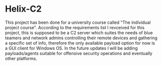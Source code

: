 # Helix-C2
This project has been done for a university course called "The individual project course". According to the requirements list I revceived for this project, this is supposed to be a C2 server which suites the needs of blue teamers and network admins controlling their remote devices and gathering a specific set of info, therefore the only available payload option for now is a GUI client for Windows OS. In the future updates I will be adding payloads/agents suitable for offensive security operations and eventually other platforms.
